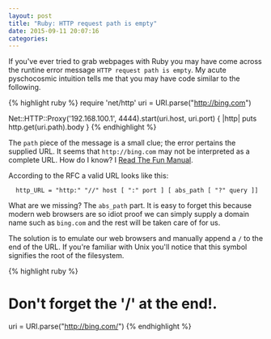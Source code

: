 ```yaml
---
layout: post
title: "Ruby: HTTP request path is empty"
date: 2015-09-11 20:07:16
categories: 
---
```

If you've ever tried to grab webpages with Ruby you may have come across the runtine error message `HTTP request path is empty`. My acute pyschocosmic intuition tells me that you may have code similar to the following.

{% highlight ruby %}
require 'net/http'
uri = URI.parse("http://bing.com")

Net::HTTP::Proxy('192.168.100.1', 4444).start(uri.host, uri.port) { |http|
    puts http.get(uri.path).body
}
{% endhighlight %}

The `path` piece of the message is a small clue; the error pertains the supplied URL. It seems that `http://bing.com` may not be interpreted as a complete URL. How do I know? I [Read The Fun Manual](https://tools.ietf.org/html/rfc2616#page-19).

According to the RFC a valid URL looks like this: 

      http_URL = "http:" "//" host [ ":" port ] [ abs_path [ "?" query ]]

What are we missing? The `abs_path` part. It is easy to forget this because modern web browsers are so idiot proof we can simply supply a domain name such as `bing.com` and the rest will be taken care of for us. 

The solution is to emulate our web browsers and manually append a `/` to the end of the URL. If you're familiar with Unix you'll notice that this symbol signifies the root of the filesystem.

{% highlight ruby %}
# Don't forget the '/' at the end!.
uri = URI.parse("http://bing.com/")
{% endhighlight %}
